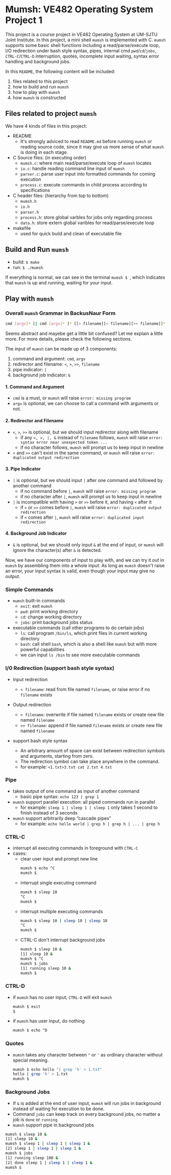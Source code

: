 # Mumsh: VE482 Operating System Project 1
This project is a course project in VE482 Operating System at UM-SJTU Joint Institute. In this project, a mini shell `mumsh` is implemented with C. `mumsh` supports some basic shell functions including a read/parse/execute loop, I/O redirection under bash style syntax, pipes, internal cmd `pwd`/`cd`/`jobs`, `CTRL-C`/`CTRL-D` interruption, quotes, incomplete input waiting, syntax error handling and background jobs.

In this `README`, the following content will be included:
1.  files related to this project
2.  how to build and run `mumsh`
3.  how to play with `mumsh`
4.  how `mumsh` is constructed

## Files related to project `mumsh`
We have 4 kinds of files in this project:
- README
  - It's strongly adviced to read `README.md` before running `mumsh` or reading source code, since it may give us more sense of what `mumsh` is doing in each stage.
- C Source files: (in executing order)
  - `mumsh.c`: where main read/parse/execute loop of `mumsh` locates
  - `io.c`: handle reading command line input of `mumsh`
  - `parser.c`: parse user input into formatted commands for coming execution
  - `process.c`: execute commands in child process according to specifications
- C header files: (hierarchy from top to bottom)
  - `mumsh.h`
  - `io.h`
  - `parser.h`
  - `process.h`: store global varbles for jobs only regarding process
  - `data.h`: store extern global varibles for read/parse/execute loop
- makefile
  - used for quick build and clean of executable file

## Build and Run `mumsh`
- build: `$ make`
- run: `$ ./mumsh`

If everything is normal, we can see in the terminal `mumsh $ `, which indicates that `mumsh` is up and running, waiting for your input.

## Play with `mumsh`

### Overall `mumsh` Grammar in Backus­Naur Form
``` sh
cmd [argv]* [| cmd [argv]* ]* [[> filename][< filename][>> filename]]* [&]
```

Seems abstract and mayebe get a little bit confused? Let me explain a little more. For more details, please check the following sections.

The input of `mumsh` can be made up of 3 components:
1.  command and argument: `cmd`, `argv`
2.  redirector and filename: `<`, `>`, `>>`, `filename`
3.  pipe indicator: `|`
4.  background job indicator: `&`

#### 1. Command and Argument
- `cmd` is a must, or `mumsh` will raise `error: missing program`
- `argv` is optional, we can choose to call a command with arguments or not.

#### 2. Redirector and Filename
- `<`, `>`, `>>` is optional, but we should input redirector along with filename
  - if any `<, >, |, &` instead of `filename` follows, `mumsh` will raise `error: syntax error near unexpected token ...`
  - if no character follows, `mumsh` will prompt us to keep input in newline
- `>` and `>>` can't exist in the same command, or `mumsh` will raise `error: duplicated output redirection`

#### 3. Pipe Indicator
- `|` is optional, but we should input `|` after one command and followed by another command
  - if no command before `|`, `mumsh` will raise `error: missing program`
  - if no character after `|`, `mumsh` will prompt us to keep input in newline
- `|` is incompatible with having `>` or `>>` before it, and having `<` after it
  - if `>` or `>>` comes before `|`, `mumsh` will raise `error: duplicated output redirection`
  - if `<` comes after `|`, `mumsh` will raise `error: duplicated input redirection`

#### 4. Background Job Indicator
- `&` is optional, but we should only input `&` at the end of input, or `mumsh` will ignore the character(s) after `&` is detected.

Now, we have our components of input to play with, and we can try it out in `mumsh` by assembling them into a whole input. As long as `mumsh` doesn't raise an error, your input syntax is valid, even though your input may give no output.

### Simple Commands
- `mumsh` built-in commands
  - `exit`: exit `mumsh`
  - `pwd`: print working directory
  - `cd`: change working directory
  - `jobs`: print background jobs status
- executable commands (call other programs to do certain jobs)
  - `ls`: call program `/bin/ls`, which print files in current working directory
  - `bash`: call shell `bash`, which is also a shell like `mumsh` but with more powerful capabilities
  - we can input `ls /bin` to see more executable commands

### I/0 Redirection (support bash style syntax)
- Input redirection
  - `< filename`: read from file named `filename`, or raise error if no `filename` exists

- Output redirection
  - `> filename`: overwrite if file named `filename` exists or create new file named `filename`
  - `>> filename`: append if file named `filename` exists or create new file named `filename`

- support bash style syntax
  - An arbitrary amount of space can exist between redirection symbols and arguments, starting from zero.
  - The redirection symbol can take place anywhere in the command.
  - for example: `<1.txt>3.txt cat 2.txt 4.txt`

### Pipe
- takes output of one command as input of another command
  - basic pipe syntax: `echo 123 | grep 1`
- `mumsh` support parallel execution: all piped commands run in parallel
  - for example: `sleep 1 | sleep 1 | sleep 1` only takes 1 second to finish instead of 3 seconds
- `mumsh` support arbitrarily deep “cascade pipes”
  - for example: `echo hello world | grep h | grep h | ... | grep h`

### CTRL-C
- interrupt all executing commands in foreground with `CTRL-C`
- cases:
  - clear user input and prompt new line
    ```sh
    mumsh $ echo ^C
    mumsh $
    ```
  - interrupt single executing command
    ```sh
    mumsh $ sleep 10
    ^C
    mumsh $
    ```
  - interrupt multiple executing commands
    ```sh
    mumsh $ sleep 10 | sleep 10 | sleep 10
    ^C
    mumsh $
    ```
  - CTRL-C don't interrupt background jobs
    ```sh
    mumsh $ sleep 10 &
    [1] sleep 10 &
    mumsh $ ^C
    mumsh $ jobs
    [1] running sleep 10 &
    mumsh $
    ```

### CTRL-D
- if `mumsh` has no user input, `CTRL-D` will exit `mumsh`
  ```sh
  mumsh $ exit
  $
  ```
- if `mumsh` has user input, do nothing
  ```sh
  mumsh $ echo ^D
  ```

### Quotes
- `mumsh` takes any character between `"` or `'` as ordinary character without special meaning.
  ```sh
  mumsh $ echo hello "| grep 'h' > 1.txt"
  hello | grep 'h' > 1.txt
  mumsh $
  ```

### Background Jobs
- If `&` is added at the end of user input, `mumsh` will run jobs in background instead of waiting for execution to be done.
- Command `jobs` can keep track on every background jobs, no matter a job is `done` or `running`
- `mumsh` support pipe in background jobs
```sh
mumsh $ sleep 10 &
[1] sleep 10 &
mumsh $ sleep 1 | sleep 1 | sleep 1 &
[2] sleep 1 | sleep 1 | sleep 1 &
mumsh $ jobs
[1] running sleep 100 &
[2] done sleep 1 | sleep 1 | sleep 1 &
mumsh $
```
